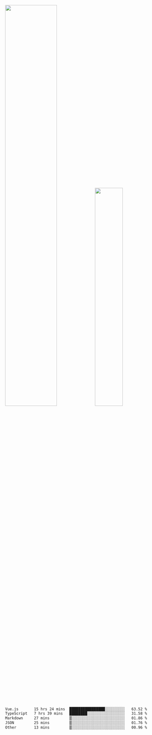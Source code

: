 <img align="" width="57.5%" src="https://github-readme-stats.vercel.app/api?username=Dream4ever&hide_title=true&hide_border=true&count_private=true&show_icons=true&include_all_commits=true&line_height=21" /><img align="" width="42.4%" src="https://github-readme-stats.vercel.app/api/top-langs/?username=Dream4ever&hide_title=true&count_private=true&show_icons=true&langs_count=6&hide_border=true&layout=compact" />

<!--START_SECTION:waka-->

```txt
Vue.js       15 hrs 24 mins  ████████████████░░░░░░░░░   63.52 %
TypeScript   7 hrs 39 mins   ████████░░░░░░░░░░░░░░░░░   31.58 %
Markdown     27 mins         ▒░░░░░░░░░░░░░░░░░░░░░░░░   01.86 %
JSON         25 mins         ▒░░░░░░░░░░░░░░░░░░░░░░░░   01.76 %
Other        13 mins         ▒░░░░░░░░░░░░░░░░░░░░░░░░   00.96 %
```

<!--END_SECTION:waka-->
